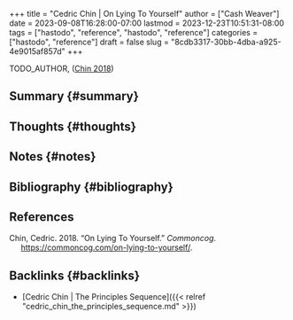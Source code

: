 +++
title = "Cedric Chin | On Lying To Yourself"
author = ["Cash Weaver"]
date = 2023-09-08T16:28:00-07:00
lastmod = 2023-12-23T10:51:31-08:00
tags = ["hastodo", "reference", "hastodo", "reference"]
categories = ["hastodo", "reference"]
draft = false
slug = "8cdb3317-30bb-4dba-a925-4e9015af857d"
+++

TODO_AUTHOR, (<a href="#citeproc_bib_item_1">Chin 2018</a>)


## Summary {#summary}


## Thoughts {#thoughts}


## Notes {#notes}


## Bibliography {#bibliography}

## References

<style>.csl-entry{text-indent: -1.5em; margin-left: 1.5em;}</style><div class="csl-bib-body">
  <div class="csl-entry"><a id="citeproc_bib_item_1"></a>Chin, Cedric. 2018. “On Lying To Yourself.” <i>Commoncog</i>. <a href="https://commoncog.com/on-lying-to-yourself/">https://commoncog.com/on-lying-to-yourself/</a>.</div>
</div>



## Backlinks {#backlinks}

-   [Cedric Chin | The Principles Sequence]({{< relref "cedric_chin_the_principles_sequence.md" >}})
